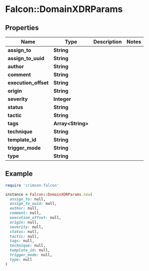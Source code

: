 # Falcon::DomainXDRParams

## Properties

| Name | Type | Description | Notes |
| ---- | ---- | ----------- | ----- |
| **assign_to** | **String** |  |  |
| **assign_to_uuid** | **String** |  |  |
| **author** | **String** |  |  |
| **comment** | **String** |  |  |
| **execution_offset** | **String** |  |  |
| **origin** | **String** |  |  |
| **severity** | **Integer** |  |  |
| **status** | **String** |  |  |
| **tactic** | **String** |  |  |
| **tags** | **Array&lt;String&gt;** |  |  |
| **technique** | **String** |  |  |
| **template_id** | **String** |  |  |
| **trigger_mode** | **String** |  |  |
| **type** | **String** |  |  |

## Example

```ruby
require 'crimson-falcon'

instance = Falcon::DomainXDRParams.new(
  assign_to: null,
  assign_to_uuid: null,
  author: null,
  comment: null,
  execution_offset: null,
  origin: null,
  severity: null,
  status: null,
  tactic: null,
  tags: null,
  technique: null,
  template_id: null,
  trigger_mode: null,
  type: null
)
```

